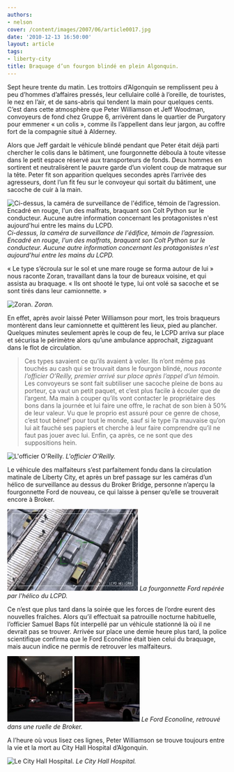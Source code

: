 ```yaml
---
authors:
- nelson
cover: /content/images/2007/06/article0017.jpg
date: '2010-12-13 16:50:00'
layout: article
tags:
- liberty-city
title: Braquage d’un fourgon blindé en plein Algonquin.
---
```



Sept heure trente du matin. Les trottoirs d’Algonquin se remplissent peu à peu d’hommes d’affaires pressés, leur cellulaire collé à l’oreille, de touristes, le nez en l’air, et de sans-abris qui tendent la main pour quelques cents. C’est dans cette atmosphère que Peter Williamson et Jeff Woodman, convoyeurs de fond chez Gruppe 6, arrivèrent dans le quartier de Purgatory pour emmener « un colis », comme ils l’appellent dans leur jargon, au coffre fort de la compagnie situé à Alderney.

Alors que Jeff gardait le véhicule blindé pendant que Peter était déjà parti chercher le colis dans le bâtiment, une fourgonnette déboula à toute vitesse dans le petit espace réservé aux transporteurs de fonds. Deux hommes en sortirent et neutralisèrent le pauvre garde d’un violent coup de matraque sur la tête. Peter fit son apparition quelques secondes après l’arrivée des agresseurs, dont l’un fit feu sur le convoyeur qui sortait du bâtiment, une sacoche de cuir à la main.

![Ci-dessus, la caméra de surveillance de l'édifice, témoin de l’agression. Encadré en rouge, l'un des malfrats, braquant son Colt Python sur le conducteur. Aucune autre information concernant les protagonistes n'est aujourd'hui entre les mains du LCPD.](/content/images/2007/06/article0017.jpg)
_Ci-dessus, la caméra de surveillance de l'édifice, témoin de l’agression. Encadré en rouge, l'un des malfrats, braquant son Colt Python sur le conducteur. Aucune autre information concernant les protagonistes n'est aujourd'hui entre les mains du LCPD._

« Le type s’écroula sur le sol et une mare rouge se forma autour de lui » nous raconte Zoran, travaillant dans la tour de bureaux voisine, et qui assista au braquage. « Ils ont shooté le type, lui ont volé sa sacoche et se sont tirés dans leur camionnette. »

![Zoran.](/content/images/2007/06/article0015.jpg)
_Zoran._

En effet, après avoir laissé Peter Williamson pour mort, les trois braqueurs montèrent dans leur camionnette et quittèrent les lieux, pied au plancher. Quelques minutes seulement après le coup de feu, le LCPD arriva sur place et sécurisa le périmètre alors qu’une ambulance approchait, zigzaguant dans le flot de circulation.

> Ces types savaient ce qu’ils avaient à voler. Ils n’ont même pas touchés au cash qui se trouvait dans le fourgon blindé, _nous raconte l’officier O’Reilly, premier arrivé sur place après l’appel d’un témoin._ Les convoyeurs se sont fait subtiliser une sacoche pleine de bons au porteur, ça vaut un petit paquet, et c’est plus facile à écouler que de l’argent. Ma main à couper qu’ils vont contacter le propriétaire des bons dans la journée et lui faire une offre, le rachat de son bien à 50% de leur valeur. Vu que le proprio est assuré pour ce genre de chose, c’est tout bénef’ pour tout le monde, sauf si le type l’a mauvaise qu’on lui ait fauché ses papiers et cherche à leur faire comprendre qu’il ne faut pas jouer avec lui. Enfin, ça après, ce ne sont que des suppositions hein.

![L'officier O'Reilly.](/content/images/2007/06/article0010.jpg)
_L'officier O'Reilly._

Le véhicule des malfaiteurs s’est parfaitement fondu dans la circulation matinale de Liberty City, et après un bref passage sur les caméras d’un hélico de surveillance au dessus du Broker Bridge, personne n’aperçu la fourgonnette Ford de nouveau, ce qui laisse à penser qu’elle se trouverait encore à Broker.

![La fourgonnette Ford repérée par l'hélico du LCPD.](/content/images/2016/07/article0018-300x187.jpg)
_La fourgonnette Ford repérée par l'hélico du LCPD._

Ce n’est que plus tard dans la soirée que les forces de l’ordre eurent des nouvelles fraîches. Alors qu’il effectuait sa patrouille nocturne habituelle, l’officier Samuel Baps fût interpellé par un véhicule stationné là où il ne devrait pas se trouver. Arrivée sur place une demie heure plus tard, la police scientifique confirma que le Ford Econoline était bien celui du braquage, mais aucun indice ne permis de retrouver les malfaiteurs.

![](/content/images/2016/07/article0012-150x150.jpg)
![Le Ford Econoline, retrouvé dans une ruelle de Broker.](/content/images/2016/07/article0011-150x150.jpg)
_Le Ford Econoline, retrouvé dans une ruelle de Broker._

A l’heure où vous lisez ces lignes, Peter Williamson se trouve toujours entre la vie et la mort au City Hall Hospital d’Algonquin.

![Le City Hall Hospital.](/content/images/2007/06/article0019.jpg)
_Le City Hall Hospital._